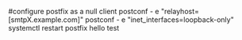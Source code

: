 #configure postfix as a null client
postconf - e "relayhost=[smtpX.example.com]"
postconf - e "inet_interfaces=loopback-only"
systemctl restart postfix
hello
test
